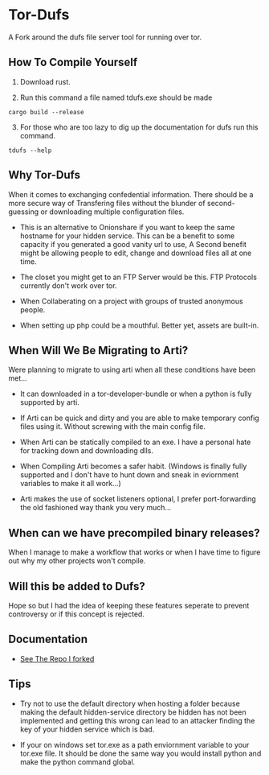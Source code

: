 # Tor-Dufs

A Fork around the dufs file server tool for running over tor.


## How To Compile Yourself
1. Download rust.

2. Run this command a file named tdufs.exe should be made
```
cargo build --release
```

3. For those who are too lazy to dig up the documentation for dufs
run this command.

```
tdufs --help
```

## Why Tor-Dufs
When it comes to exchanging confedential information. There should be a more secure way of Transfering files without the blunder of second-guessing or downloading multiple configuration files.

- This is an alternative to Onionshare if you want to keep the same hostname for your hidden service. This can be a benefit to some capacity if you generated a good vanity url to use, A Second benefit might be allowing people to edit, change and download files
all at one time.

- The closet you might get to an FTP Server would be this. FTP Protocols currently don't work over tor.

- When Collaberating on a project with groups of trusted anonymous people.

- When setting up php could be a mouthful. Better yet, assets are built-in.


## When Will We Be Migrating to Arti?

Were planning to migrate to using arti when all these conditions have been met...

- It can downloaded in a tor-developer-bundle or when a python
  is fully supported by arti. 
  
- If Arti can be quick and dirty and you are able to make temporary config files using it. Without screwing with the main config file.

- When Arti can be statically compiled to an exe. I have a personal hate for tracking down and downloading dlls.

- When Compiling Arti becomes a safer habit. (Windows is finally fully supported and I don't have to hunt down and sneak in eviornment variables to make it all work...)
  
- Arti makes the use of socket listeners optional, I prefer port-forwarding the old fashioned way thank you very much...

## When can we have precompiled binary releases?
When I manage to make a workflow that works or when I have time to figure out why my other projects won't compile.

## Will this be added to Dufs?
Hope so but I had the idea of keeping these features seperate to prevent controversy or if this concept is rejected.

## Documentation
- [See The Repo I forked](https://github.com/sigoden/dufs)

## Tips
- Try not to use the default directory when hosting a folder because making the default hidden-service directory be hidden has not been implemented and getting this wrong can lead to an attacker finding the key of your hidden service which is bad.

- If your on windows set tor.exe as a path enviornment variable to your tor.exe file. It should be done the same way you would install python and make the python command global.

